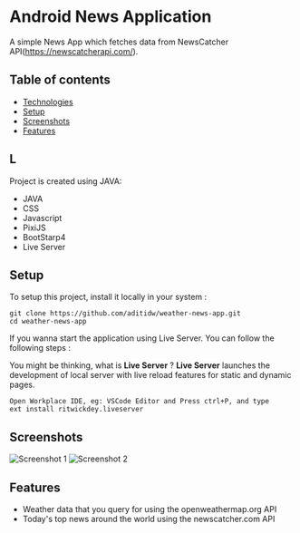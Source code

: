# Android News Application

A simple News App which fetches data from NewsCatcher API(https://newscatcherapi.com/).

## Table of contents
* [Technologies](#technologies)
* [Setup](#setup)
* [Screenshots](#screenshots)
* [Features](#features)

## L

Project is created using JAVA:

* JAVA
* CSS
* Javascript
* PixiJS
* BootStarp4
* Live Server

## Setup

To setup this project, install it locally in your system :

```
git clone https://github.com/aditidw/weather-news-app.git
cd weather-news-app
```
If you wanna start the application using Live Server. You can follow the following steps :

You might be thinking, what is **Live Server** ? **Live Server** launches the development of local server with live reload features for static and dynamic pages.

```
Open Workplace IDE, eg: VSCode Editor and Press ctrl+P, and type
ext install ritwickdey.liveserver
```

## Screenshots

![Screenshot 1](https://github.com/LinhaiJiang/AndroidNewsApp/blob/master/screen_1.png)
![Screenshot 2](https://github.com/LinhaiJiang/AndroidNewsApp/blob/master/screen_2.png)

## Features

* Weather data that you query for using the openweathermap.org API
* Today's top news around the world using the newscatcher.com API
